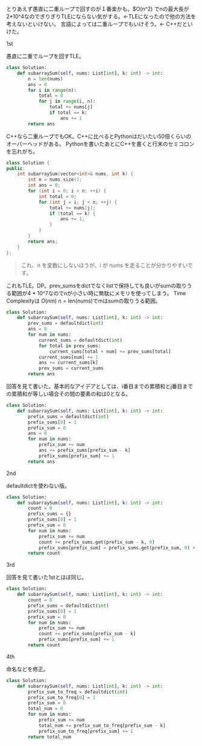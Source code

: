 とりあえず愚直に二重ループで回すのが１番楽かも。$O(n^2) でnの最大長が2*10^4なのでぎりぎりTLEにならない気がする。←TLEになったので他の方法を考えないといけない。
言語によっては二重ループでもいけそう。← C++だといけた。

1st

愚直に二重でループを回すTLE。
```python
class Solution:
    def subarraySum(self, nums: List[int], k: int) -> int:
        n = len(nums)
        ans = 0
        for i in range(n):
            total = 0
            for j in range(i, n):
                total += nums[j]
                if total == k:
                    ans += 1
        return ans
```

C++なら二重ループでもOK。C++に比べるとPythonはだいたい50倍くらいのオーバーヘッドがある。
Pythonを書いたあとにC++を書くと行末のセミコロンを忘れがち。
```cpp
class Solution {
public:
    int subarraySum(vector<int>& nums, int k) {
        int n = nums.size();
        int ans = 0;
        for (int i = 0; i < n; ++i) {
            int total = 0;
            for (int j = i; j < n; ++j) {
                total += nums[j];
                if (total == k) {
                    ans += 1;
                }
            }
        }
        return ans;
    }
};
```

> これ、n を変数にしないほうが、i が nums を走ることが分かりやすいです。

これもTLE。DP。prev_sumsをdictでなくlistで保持しても良いがsumの取りうる範囲が4 * 10^7なのでnが小さい時に無駄にメモリを使ってしまう。
Time Complexityは $O(nm)$ n = len(nums)でmはsumの取りうる範囲。

```python
class Solution:
    def subarraySum(self, nums: List[int], k: int) -> int:
        prev_sums = defaultdict(int)
        ans = 0
        for num in nums:
            current_sums = defaultdict(int)
            for total in prev_sums:
                current_sums[total + num] += prev_sums[total]
            current_sums[num] += 1
            ans += current_sums[k]
            prev_sums = current_sums
        return ans
```

回答を見て書いた。基本的なアイデアとしては、i番目までの累積和とj番目までの累積和が等しい場合その間の要素の和は0となる。

```python
class Solution:
    def subarraySum(self, nums: List[int], k: int) -> int:
        prefix_sums = defaultdict(int)
        prefix_sums[0] = 1
        prefix_sum = 0
        ans = 0
        for num in nums:
            prefix_sum += num
            ans += prefix_sums[prefix_sum - k]
            prefix_sums[prefix_sum] += 1
        return ans
```

2nd

defaultdictを使わない版。
```python
class Solution:
    def subarraySum(self, nums: List[int], k: int) -> int:
        count = 0
        prefix_sums = {}
        prefix_sums[0] = 1
        prefix_sum = 0
        for num in nums:
            prefix_sum += num
            count += prefix_sums.get(prefix_sum - k, 0)
            prefix_sums[prefix_sum] = prefix_sums.get(prefix_sum, 0) + 1
        return count
```

3rd

回答を見て書いた1stとほぼ同じ。

```python
class Solution:
    def subarraySum(self, nums: List[int], k: int) -> int:
        count = 0
        prefix_sums = defaultdict(int)
        prefix_sums[0] = 1
        prefix_sum = 0
        for num in nums:
            prefix_sum += num
            count += prefix_sums[prefix_sum - k]
            prefix_sums[prefix_sum] += 1
        return count
```

4th

命名などを修正。
```python
class Solution:
    def subarraySum(self, nums: List[int], k: int) -> int:
        prefix_sum_to_freq = defaultdict(int)
        prefix_sum_to_freq[0] = 1
        prefix_sum = 0
        total_num = 0
        for num in nums:
            prefix_sum += num
            total_num += prefix_sum_to_freq[prefix_sum - k]
            prefix_sum_to_freq[prefix_sum] += 1
        return total_num
```
